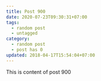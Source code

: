 ```yaml
---
title: Post 900
date: 2020-07-23T09:30:31+07:00
tags:
  - random post
  - untagged
category:
  - random post
  - post has 0
updated: 2018-04-17T15:54:04+07:00
---
```

This is content of post 900